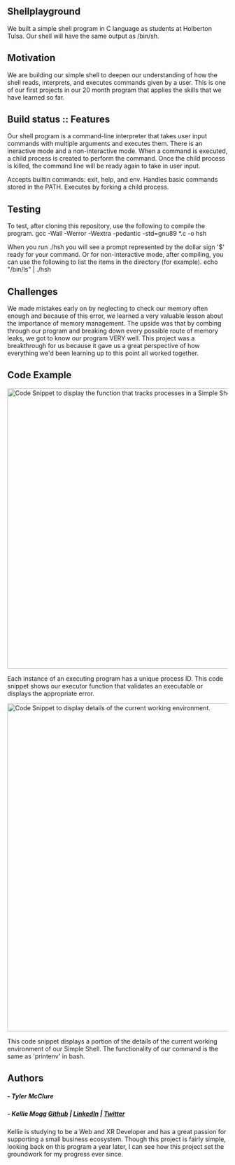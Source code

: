 ## Shellplayground
We built a simple shell program in C language as students at Holberton Tulsa.
Our shell will have the same output as /bin/sh. 

## Motivation
We are building our simple shell to deepen our understanding of how the shell reads,
interprets, and executes commands given by a user. This is one of our first projects
in our 20 month program that applies the skills that we have learned so far. 

## Build status :: Features
Our shell program is a command-line interpreter that takes user input commands
with multiple arguments and executes them. There is an ineractive mode and a
non-interactive mode. When a command is executed, a child process
is created to perform the command. Once the child process is killed, the command
line will be ready again to take in user input.

Accepts builtin commands: exit, help, and env.
Handles basic commands stored in the PATH.
Executes by forking a child process.

## Testing
To test, after cloning this repository, use the following to compile the program.
gcc -Wall -Werror -Wextra -pedantic -std=gnu89 *.c -o hsh

When you run ./hsh you will see a prompt represented by the dollar sign '$' ready
for your command. 
Or for non-interactive mode, after compiling, you can use the following to list
the items in the directory (for example).
echo "/bin/ls" | ./hsh

## Challenges

 We made mistakes early on by neglecting to check our memory often enough and because of this error, we learned a very valuable lesson about the importance of memory management. The upside was that by combing through our program and breaking down every possible route of memory leaks, we got to know our program VERY well. This project was a breakthrough for us because it gave us a great perspective of how everything we'd been learning up to this point all worked together.

## Code Example

<img width="639" alt="Code Snippet to display the function that tracks processes in a Simple Shell." src="https://user-images.githubusercontent.com/67158073/151820024-07c32fa3-d72b-416b-995e-3f6d151d831c.png">

Each instance of an executing program has a unique process ID. This code snippet 
shows our executor function that validates an executable or displays the 
appropriate error. 

<img width="748" alt="Code Snippet to display details of the current working environment." src="https://user-images.githubusercontent.com/67158073/151821016-77ae4f29-c3b9-474b-a597-daa29e68b857.png">

This code snippet displays a portion of the details of the current working 
environment of our Simple Shell. The functionality of our command is the same 
as 'printenv' in bash.

## Authors

##### - Tyler McClure

##### - Kellie Mogg <a href="https://github.com/kelliemogg">Github</a> | <a href="https://www.linkedin.com/in/kelliemogg/">LinkedIn</a> | <a href="https://twitter.com/KellieMogg">Twitter</a>
Kellie is studying to be a Web and XR Developer and has a great passion for supporting a small business ecosystem. Though this project is fairly simple, looking back on this program a year later, I can see how this project set the groundwork for my progress ever since.
